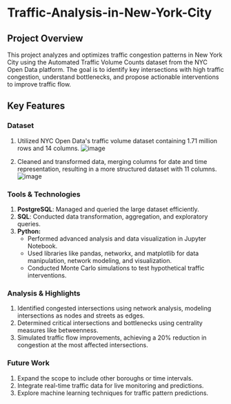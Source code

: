 # Traffic-Analysis-in-New-York-City
## Project Overview 
This project analyzes and optimizes traffic congestion patterns in New York City using the Automated Traffic Volume Counts dataset from the NYC Open Data platform. The goal is to identify key intersections with high traffic congestion, understand bottlenecks, and propose actionable interventions to improve traffic flow.
## Key Features
### Dataset
1. Utilized NYC Open Data's traffic volume dataset containing 1.71 million rows and 14 columns.
   ![image](https://github.com/user-attachments/assets/c4ad850a-605f-4dca-89f6-f0e28e5a2614)
   
2. Cleaned and transformed data, merging columns for date and time representation, resulting in a more structured dataset with 11 columns.
   ![image](https://github.com/user-attachments/assets/6f0c75e9-df7c-4238-9221-ff334cee96e5)

### Tools & Technologies
1. **PostgreSQL**: Managed and queried the large dataset efficiently.
2. **SQL**: Conducted data transformation, aggregation, and exploratory queries.
3. **Python:**
     - Performed advanced analysis and data visualization in Jupyter Notebook.
     - Used libraries like pandas, networkx, and matplotlib for data manipulation, network modeling, and visualization.
     - Conducted Monte Carlo simulations to test hypothetical traffic interventions.
### Analysis & Highlights
1. Identified congested intersections using network analysis, modeling intersections as nodes and streets as edges.
2. Determined critical intersections and bottlenecks using centrality measures like betweenness.
3. Simulated traffic flow improvements, achieving a 20% reduction in congestion at the most affected intersections.
### Future Work
1. Expand the scope to include other boroughs or time intervals.
2. Integrate real-time traffic data for live monitoring and predictions.
3. Explore machine learning techniques for traffic pattern predictions.
